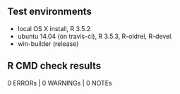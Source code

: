 ## Test environments

* local OS X install, R 3.5.2
* ubuntu 14.04 (on travis-ci), R 3.5.3, R-oldrel, R-devel.
* win-builder (release)

## R CMD check results

0 ERRORs | 0 WARNINGs | 0 NOTEs
